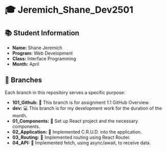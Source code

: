 # 🎓 Jeremich_Shane_Dev2501

## 📚 Student Information

- **Name:** Shane Jeremich
- **Program:** Web Development
- **Class:** Interface Programming
- **Month:** April

## 🌳 Branches

Each branch in this repository serves a specific purpose:

- **101_Github:** 📝 This branch is for assignment 1.1 GitHub Overview.
- **dev:** 💻 This branch is for my development work for the duration of the month.
- **01_Components:** 🧩 Set up React project and the necessary components.
- **02_Application:** 📱 Implemented C.R.U.D. into the application.
- **03_Routing:** 🚦 Implemented routing using React Router.
- **04_API:** 📡 Implemented fetch, using async/await, to receive data.
